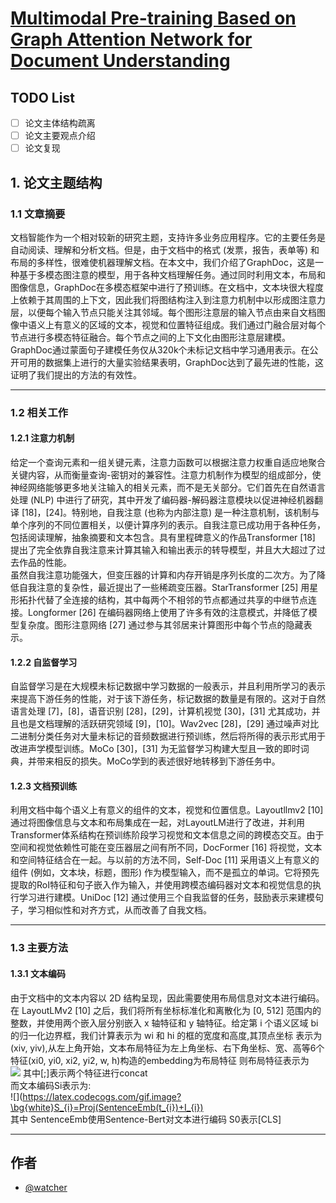 
# [Multimodal Pre-training Based on Graph Attention Network for Document Understanding](https://arxiv.org/abs/2203.13530)



## TODO List

- [ ]  论文主体结构疏离
- [ ]  论文主要观点介绍
- [ ]  论文复现

## 1. 论文主题结构
### 1.1 文章摘要
文档智能作为一个相对较新的研究主题，支持许多业务应用程序。它的主要任务是自动阅读、理解和分析文档。但是，由于文档中的格式 (发票，报告，表单等) 和布局的多样性，很难使机器理解文档。在本文中，我们介绍了GraphDoc，这是一种基于多模态图注意的模型，用于各种文档理解任务。通过同时利用文本，布局和图像信息，GraphDoc在多模态框架中进行了预训练。在文档中，文本块很大程度上依赖于其周围的上下文，因此我们将图结构注入到注意力机制中以形成图注意力层，以便每个输入节点只能关注其邻域。每个图形注意层的输入节点由来自文档图像中语义上有意义的区域的文本，视觉和位置特征组成。我们通过门融合层对每个节点进行多模态特征融合。每个节点之间的上下文化由图形注意层建模。GraphDoc通过蒙面句子建模任务仅从320k个未标记文档中学习通用表示。在公开可用的数据集上进行的大量实验结果表明，GraphDoc达到了最先进的性能，这证明了我们提出的方法的有效性。
***
### 1.2 相关工作  
#### 1.2.1 注意力机制
给定一个查询元素和一组关键元素，注意力函数可以根据注意力权重自适应地聚合关键内容，从而衡量查询-密钥对的兼容性。注意力机制作为模型的组成部分，使神经网络能够更多地关注输入的相关元素，而不是无关部分。它们首先在自然语言处理 (NLP) 中进行了研究，其中开发了编码器-解码器注意模块以促进神经机器翻译 [18]，[24]。特别地，自我注意 (也称为内部注意) 是一种注意机制，该机制与单个序列的不同位置相关，以便计算序列的表示。自我注意已成功用于各种任务，包括阅读理解，抽象摘要和文本包含。具有里程碑意义的作品Transformer [18] 提出了完全依靠自我注意来计算其输入和输出表示的转导模型，并且大大超过了过去作品的性能。  
虽然自我注意功能强大，但变压器的计算和内存开销是序列长度的二次方。为了降低自我注意的复杂性，最近提出了一些稀疏变压器。StarTransformer [25] 用星形拓扑代替了全连接的结构，其中每两个不相邻的节点都通过共享的中继节点连接。Longformer [26] 在编码器网络上使用了许多有效的注意模式，并降低了模型复杂度。图形注意网络 [27] 通过参与其邻居来计算图形中每个节点的隐藏表示。
#### 1.2.2 自监督学习
自监督学习是在大规模未标记数据中学习数据的一般表示，并且利用所学习的表示来提高下游任务的性能，对于该下游任务，标记数据的数量是有限的。这对于自然语言处理 [7]，[8]，语音识别 [28]，[29]，计算机视觉 [30]，[31] 尤其成功，并且也是文档理解的活跃研究领域 [9]，[10]。Wav2vec [28]，[29] 通过噪声对比二进制分类任务对大量未标记的音频数据进行预训练，然后将所得的表示形式用于改进声学模型训练。MoCo [30]，[31] 为无监督学习构建大型且一致的即时词典，并带来相反的损失。MoCo学到的表述很好地转移到下游任务中。
#### 1.2.3 文档预训练
利用文档中每个语义上有意义的组件的文本，视觉和位置信息。Layoutllmv2 [10] 通过将图像信息与文本和布局集成在一起，对LayoutLM进行了改进，并利用Transformer体系结构在预训练阶段学习视觉和文本信息之间的跨模态交互。由于空间和视觉依赖性可能在变压器层之间有所不同，DocFormer [16] 将视觉，文本和空间特征结合在一起。与以前的方法不同，Self-Doc [11] 采用语义上有意义的组件 (例如，文本块，标题，图形) 作为模型输入，而不是孤立的单词。它将预先提取的RoI特征和句子嵌入作为输入，并使用跨模态编码器对文本和视觉信息的执行学习进行建模。UniDoc [12] 通过使用三个自我监督的任务，鼓励表示来建模句子，学习相似性和对齐方式，从而改善了自我文档。
***
### 1.3 主要方法
#### 1.3.1 文本编码
由于文档中的文本内容以 2D 结构呈现，因此需要使用布局信息对文本进行编码。在 LayoutLMv2 [10] 之后，我们将所有坐标标准化和离散化为 [0, 512] 范围内的整数，并使用两个嵌入层分别嵌入 x 轴特征和 y 轴特征。给定第 i 个语义区域 bi 的归一化边界框，我们计算表示为 wi 和 hi 的框的宽度和高度,其顶点坐标
表示为(xiv, yiv),从左上角开始，文本布局特征为左上角坐标、右下角坐标、宽、高等6个特征(xi0, yi0, xi2, yi2, w, h)构造的embedding为布局特征
则布局特征表示为  
![](https://latex.codecogs.com/gif.image?\bg{white}I_{i}&space;=&space;[Emb_{x}(x_{i0},x_{i2},w_{i});Emb_{y}(y_{i0},y_{i2},h_{i})],&space;0\leq&space;i\leq&space;n{\color{white}})  
其中[;]表示两个特征进行concat  
而文本编码Si表示为:  
![](https://latex.codecogs.com/gif.image?\bg{white}S_{i}=Proj(SentenceEmb(t_{i})+I_{i})  
其中 SentenceEmb使用Sentence-Bert对文本进行编码 S0表示[CLS]



***
## 作者

- [@watcher](https://github.com/mlshenkai)

